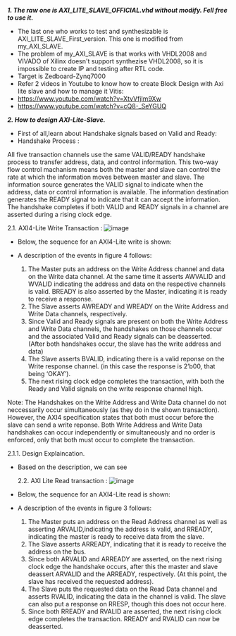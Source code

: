 _**1. The raw one is AXI_LITE_SLAVE_OFFICIAL.vhd without modify. Fell free to use it.**_
- The last one who works to test and synthesizable is AXI_LITE_SLAVE_First_version. This one is modified from my_AXI_SLAVE. 
- The problem of my_AXI_SLAVE is that works with VHDL2008 and VIVADO of Xilinx doesn't support synthezise VHDL2008, so it is impossible to create IP and testing after RTL code.
- Target is Zedboard-Zynq7000
- Refer 2 videos in Youtube to know how to create Block Design with Axi lite slave and how to manage it Vitis:
- https://www.youtube.com/watch?v=XtvVfjIm9Xw
- https://www.youtube.com/watch?v=cQ8-_SeYGUQ

_**2. How to design AXI-Lite-Slave.**_
- First of all,learn about Handshake signals based on Valid and Ready:
- Handshake Process :

All five transaction channels use the same VALID/READY handshake process to transfer address, data, and control information. This two-way flow control machanism means both the master and slave can control the rate at which the information moves between master and slave. The information source generates the VALID signal to indicate when the address, data or control information is available. The information destination generates the READY signal to indicate that it can accept the information. The handshake completes if both VALID and READY signals in a channel are asserted during a rising clock edge.

  2.1. AXI4-Lite Write Transaction :
![image](https://github.com/angerpro1411/TECTONIC/assets/166725219/04812dd1-c3cc-4de9-8c3f-cbf3a742af33)

- Below, the sequence for an AXI4-Lite write is shown:
- A description of the events in figure 4 follows:

    1. The Master puts an address on the Write Address channel and data on the Write data channel. At the same time it asserts AWVALID and WVALID indicating the address and data on the respective channels is valid. BREADY is also asserted by the Master, indicating it is ready to receive a response.
    2. The Slave asserts AWREADY and WREADY on the Write Address and Write Data channels, respectively.
    3. Since Valid and Ready signals are present on both the Write Address and Write Data channels, the handshakes on those channels occur and the associated Valid and Ready signals can be deasserted. (After both handshakes occur, the slave has the write address and data)
    4. The Slave asserts BVALID, indicating there is a valid reponse on the Write response channel. (in this case the response is 2’b00, that being ‘OKAY’).
    5. The next rising clock edge completes the transaction, with both the Ready and Valid signals on the write response channel high.

Note: The Handshakes on the Write Address and Write Data channel do not neccessarily occur simultaneously (as they do in the shown transaction). However, the AXI4 specification states that both must occur before the slave can send a write reponse. Both Write Address and Write Data handshakes can occur independently or simultaneously and no order is enforced, only that both must occur to complete the transaction.

  2.1.1. Design Explaincation.
- Based on the description, we can see   



  2.2. AXI Lite Read transaction :
![image](https://github.com/angerpro1411/TECTONIC/assets/166725219/55714093-0870-4bfb-b601-8fe1be3fdd81)

- Below, the sequence for an AXI4-Lite read is shown:
- A description of the events in figure 3 follows:

    1. The Master puts an address on the Read Address channel as well as asserting ARVALID,indicating the address is valid, and RREADY, indicating the master is ready to receive data from the slave.
    2. The Slave asserts ARREADY, indicating that it is ready to receive the address on the bus.
    3. Since both ARVALID and ARREADY are asserted, on the next rising clock edge the handshake occurs, after this the master and slave deassert ARVALID and the ARREADY, respectively. (At this point, the slave has received the requested address).
    4. The Slave puts the requested data on the Read Data channel and asserts RVALID, indicating the data in the channel is valid. The slave can also put a response on RRESP, though this does not occur here.
    5. Since both RREADY and RVALID are asserted, the next rising clock edge completes the transaction. RREADY and RVALID can now be deasserted.


